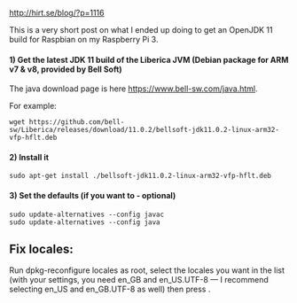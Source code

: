 http://hirt.se/blog/?p=1116

This is a very short post on what I ended up doing to get an OpenJDK 11 build for Raspbian on my Raspberry Pi 3.


#### 1) Get the latest JDK 11 build of the Liberica JVM (Debian package for ARM v7 & v8, provided by Bell Soft)
The java download page is here https://www.bell-sw.com/java.html.

For example:
```
wget https://github.com/bell-sw/Liberica/releases/download/11.0.2/bellsoft-jdk11.0.2-linux-arm32-vfp-hflt.deb
```

#### 2) Install it
```
sudo apt-get install ./bellsoft-jdk11.0.2-linux-arm32-vfp-hflt.deb
```

#### 3) Set the defaults (if you want to - optional)
```
sudo update-alternatives --config javac
sudo update-alternatives --config java
```

## Fix locales:
Run dpkg-reconfigure locales as root, select the locales you want in the list (with your settings, you need en_GB and en_US.UTF-8 — I recommend selecting en_US and en_GB.UTF-8 as well) then press <OK>.